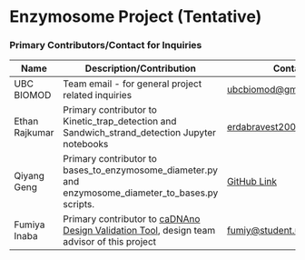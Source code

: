 # Enzymosome Project (Tentative)

### Primary Contributors/Contact for Inquiries
| Name | Description/Contribution | Contact |
| ---- | ------------------------ | ------- | 
|UBC BIOMOD| Team email - for general project related inquiries | ubcbiomod@gmail.com | 
| Ethan Rajkumar | Primary contributor to Kinetic_trap_detection and Sandwich_strand_detection Jupyter notebooks | erdabravest2001@gmail.com | 
| Qiyang Geng | Primary contributor to bases_to_enzymosome_diameter.py and enzymosome_diameter_to_bases.py scripts. | [GitHub Link](https://github.com/QiyangGeng)|
| Fumiya Inaba | Primary contributor to [caDNAno Design Validation Tool](https://github.com/ubcbiomod/caDNAno-Design-Validation-Tool-Nanoval), design team advisor of this project | fumiy@student.ubc.ca | 

